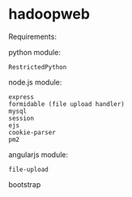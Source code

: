 # hadoopweb

Requirements:

  python module:
  
    RestrictedPython



  node.js module:
  
    express
    formidable (file upload handler)
    mysql
    session
    ejs
    cookie-parser
    pm2



  angularjs module:
  
    file-upload

  bootstrap
